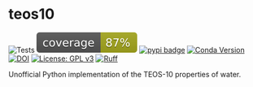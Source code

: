 # teos10

![Tests](https://github.com/mvdh7/teos10/workflows/Tests/badge.svg)
[![Coverage](https://raw.githubusercontent.com/mvdh7/teos10/main/coverage/coverage.svg)](https://github.com/mvdh7/teos10/blob/main/coverage/coverage.txt)
[![pypi badge](https://img.shields.io/pypi/v/teos10.svg?style=popout)](https://pypi.org/project/teos10/)
[![Conda Version](https://img.shields.io/conda/vn/conda-forge/teos10.svg?style-popout)](https://anaconda.org/conda-forge/teos10)
[![DOI](https://img.shields.io/badge/DOI-10.5281%2Fzenodo.3813343-informational)](https://doi.org/10.5281/zenodo.3813343)
[![License: GPL v3](https://img.shields.io/badge/License-GPLv3-blue.svg)](https://www.gnu.org/licenses/gpl-3.0)
[![Ruff](https://img.shields.io/endpoint?url=https://raw.githubusercontent.com/astral-sh/ruff/main/assets/badge/v2.json)](https://github.com/astral-sh/ruff)

Unofficial Python implementation of the TEOS-10 properties of water.
